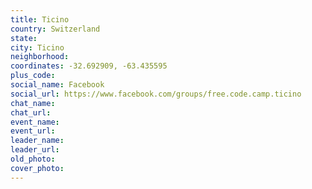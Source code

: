```yaml
---
title: Ticino
country: Switzerland
state: 
city: Ticino
neighborhood: 
coordinates: -32.692909, -63.435595
plus_code:
social_name: Facebook
social_url: https://www.facebook.com/groups/free.code.camp.ticino
chat_name:
chat_url:
event_name:
event_url:
leader_name:
leader_url:
old_photo: 
cover_photo:
---
```

